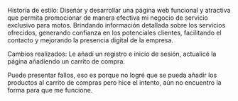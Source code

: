 Historia de estilo: Diseñar y desarrollar una página web funcional
y atractiva que permita promocionar de manera efectiva mi
negocio de servicio exclusivo para motos. Brindando información
detallada sobre los servicios ofrecidos, generando confianza en
los potenciales clientes, facilitando el contacto y mejorando la
presencia digital de la empresa.

Cambios realizados: Le añadí un registro e inicio de sesión, actualicé la página añadiendo un carrito de compra.

Puede presentar fallos, eso es porque no logré que se pueda añadir los productos al carrito de compras pero hice el intento, aún no encuentro la forma para que me funcione.
